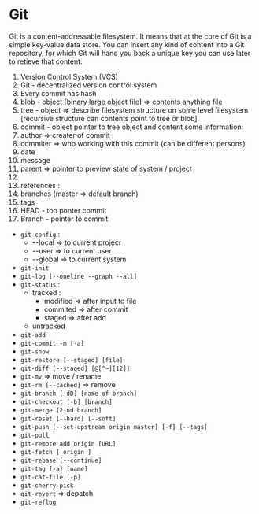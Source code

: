 # Git

Git is a content-addressable filesystem. It means that at the core of Git is a
simple key-value data store. You can insert any kind of content into a Git
repository, for which Git will hand you back a unique key you can use later to
retieve that content.

1. Version Control System (VCS)
2. Git - decentralized version control system
3. Every commit has hash
4. blob - object [binary large object file] => contents anything file
5. tree - object => describe filesystem structure on some level filesystem
   [recursive structure can contents point to tree or blob]
6. commit - object pointer to tree object and content some information:
  1. author => creater of commit
  2. commiter => who working with this commit (can be different persons)
  3. date
  4. message
  5. parent => pointer to preview state of system / project
7.
8. references :
  1. branches (master => default branch)
  2. tags
9. HEAD - top ponter commit
10. Branch - pointer to commit

- `git-config` :
  - --local => to current projecr
  - --user => to current user
  - --global => to current system
- `git-init`
- `git-log [--oneline --graph --all]`
- `git-status` :
  - tracked :
    - modified => after input to file
    - commited => after commit
    - staged => after add
  - untracked
- `git-add`
- `git-commit -m [-a]`
- `git-show`
- `git-restore [--staged] [file]`
- `git-diff [--staged] [@[^~][12]]`
- `git-mv` => move / rename
- `git-rm [--cached]` => remove
- `git-branch [-dD] [name of branch]`
- `git-checkout [-b] [branch]`
- `git-merge [2-nd branch]`
- `git-reset [--hard] [--soft]`
- `git-push [--set-upstream origin master] [-f] [--tags]`
- `git-pull`
- `git-remote add origin [URL]`
- `git-fetch [ origin ]`
- `git-rebase [--continue]`
- `git-tag [-a] [name]`
- `git-cat-file [-p]`
- `git-cherry-pick`
- `git-revert` => depatch
- `git-reflog`
